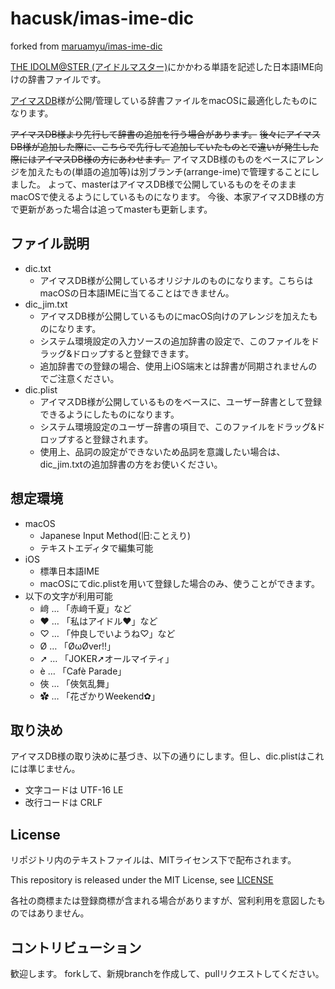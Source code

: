 hacusk/imas-ime-dic
=====================
forked from [maruamyu/imas-ime-dic](https://github.com/maruamyu/imas-ime-dic)

[THE IDOLM@STER (アイドルマスター)](http://idolmaster.jp/)にかかわる単語を記述した日本語IME向けの辞書ファイルです。

[アイマスDB](https://imas-db.jp/)様が公開/管理している辞書ファイルをmacOSに最適化したものになります。

~~アイマスDB様より先行して辞書の追加を行う場合があります。~~
~~後々にアイマスDB様が追加した際に、こちらで先行して追加していたものとで違いが発生した際にはアイマスDB様の方にあわせます。~~
アイマスDB様のものをベースにアレンジを加えたもの(単語の追加等)は別ブランチ(arrange-ime)で管理することにしました。
よって、masterはアイマスDB様で公開しているものをそのままmacOSで使えるようにしているものになります。
今後、本家アイマスDB様の方で更新があった場合は追ってmasterも更新します。

## ファイル説明

- dic.txt
	- アイマスDB様が公開しているオリジナルのものになります。こちらはmacOSの日本語IMEに当てることはできません。
- dic_jim.txt
	- アイマスDB様が公開しているものにmacOS向けのアレンジを加えたものになります。
	- システム環境設定の入力ソースの追加辞書の設定で、このファイルをドラッグ&ドロップすると登録できます。
	- 追加辞書での登録の場合、使用上iOS端末とは辞書が同期されませんのでご注意ください。
- dic.plist
	- アイマスDB様が公開しているものをベースに、ユーザー辞書として登録できるようにしたものになります。
	- システム環境設定のユーザー辞書の項目で、このファイルをドラッグ&ドロップすると登録されます。
	- 使用上、品詞の設定ができないため品詞を意識したい場合は、dic_jim.txtの追加辞書の方をお使いください。

## 想定環境

- macOS
	- Japanese Input Method(旧:ことえり)
	- テキストエディタで編集可能
- iOS
	- 標準日本語IME
	- macOSにてdic.plistを用いて登録した場合のみ、使うことができます。
- 以下の文字が利用可能
	- 﨑 … 「赤﨑千夏」など
	- ♥ … 「私はアイドル♥」など
	- ♡ … 「仲良しでいようね♡」など
	- Ø … 「ØωØver!!」
	- ➚ … 「JOKER➚オールマイティ」
	- è … 「Cafè Parade」
	- 俠 … 「俠気乱舞」
	- ✿ … 「花ざかりWeekend✿」

## 取り決め

アイマスDB様の取り決めに基づき、以下の通りにします。但し、dic.plistはこれには準じません。

- 文字コードは UTF-16 LE
- 改行コードは CRLF

## License

リポジトリ内のテキストファイルは、MITライセンス下で配布されます。

This repository is released under the MIT License, see [LICENSE](LICENSE)

各社の商標または登録商標が含まれる場合がありますが、営利利用を意図したものではありません。

## コントリビューション

歓迎します。
forkして、新規branchを作成して、pullリクエストしてください。
